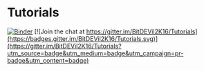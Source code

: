 # Tutorials
[![Binder](https://mybinder.org/badge_logo.svg)](https://mybinder.org/v2/gh/BitDEVil2K16/Tutorials/HEAD) [![Join the chat at https://gitter.im/BitDEVil2K16/Tutorials](https://badges.gitter.im/BitDEVil2K16/Tutorials.svg)](https://gitter.im/BitDEVil2K16/Tutorials?utm_source=badge&utm_medium=badge&utm_campaign=pr-badge&utm_content=badge)
